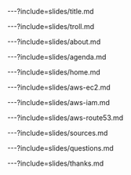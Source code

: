 ---?include=slides/title.md

---?include=slides/troll.md

---?include=slides/about.md

---?include=slides/agenda.md

---?include=slides/home.md

---?include=slides/aws-ec2.md

---?include=slides/aws-iam.md

---?include=slides/aws-route53.md

---?include=slides/sources.md

---?include=slides/questions.md

---?include=slides/thanks.md